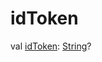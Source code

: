 # idToken


val [idToken](id-token.md): [String](https://kotlinlang.org/api/latest/jvm/stdlib/kotlin/-string/index.html)?
